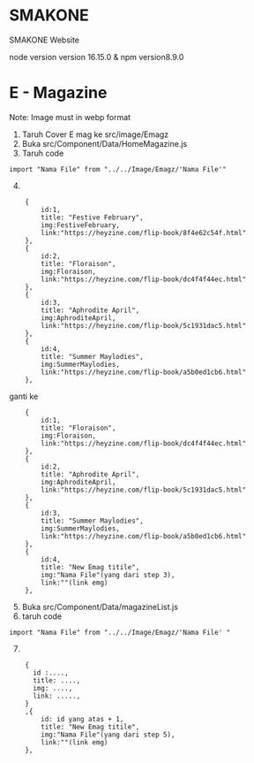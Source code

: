 # SMAKONE
SMAKONE Website


 node version version 16.15.0 & npm version8.9.0


# E - Magazine
Note: Image must in webp format

1. Taruh Cover E mag ke src/image/Emagz
2. Buka src/Component/Data/HomeMagazine.js
3. Taruh code 
```
import "Nama File" from "../../Image/Emagz/'Nama File'"
```

4.
```
    {
        id:1,
        title: "Festive February",
        img:FestiveFebruary,
        link:"https://heyzine.com/flip-book/8f4e62c54f.html"
    },
    {
        id:2,
        title: "Floraison",
        img:Floraison,
        link:"https://heyzine.com/flip-book/dc4f4f44ec.html"
    },
    {
        id:3,
        title: "Aphrodite April",
        img:AphroditeApril,
        link:"https://heyzine.com/flip-book/5c1931dac5.html"
    },
    {
        id:4,
        title: "Summer Maylodies",
        img:SummerMaylodies,
        link:"https://heyzine.com/flip-book/a5b0ed1cb6.html"
    },

``` 
ganti ke 

```
    {
        id:1,
        title: "Floraison",
        img:Floraison,
        link:"https://heyzine.com/flip-book/dc4f4f44ec.html"
    },
    {
        id:2,
        title: "Aphrodite April",
        img:AphroditeApril,
        link:"https://heyzine.com/flip-book/5c1931dac5.html"
    },
    {
        id:3,
        title: "Summer Maylodies",
        img:SummerMaylodies,
        link:"https://heyzine.com/flip-book/a5b0ed1cb6.html"
    },
    {
        id:4,
        title: "New Emag titile",
        img:"Nama File"(yang dari step 3),
        link:""(link emg)
    },
```

5. Buka src/Component/Data/magazineList.js
6. taruh code
```
import "Nama File" from "../../Image/Emagz/'Nama File' "
```
7.
```
    {
      id :....,
      title: ....,
      img: ....,
      link: .....,
    }
    ,{
        id: id yang atas + 1,
        title: "New Emag titile",
        img:"Nama File"(yang dari step 5),
        link:""(link emg)
    },
```